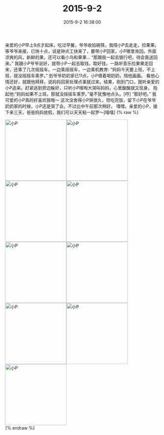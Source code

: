 ﻿---
title: "2015-9-2"
date: 2015-9-2 16:38:00
tags:
categories: 妈妈
---
亲爱的小P早上9点才起床，吃过早餐，爷爷收拾碗筷，我陪小P去走走，捡果果。等爷爷来接，已快十点，说是钟点工快来了，要带小P回家，小P哪里肯回。外面凉爽的风，新鲜的果，还可以看小鸟和果果…
“那跟我一起去银行吧，待会我送回来。”
我跟小P爷爷说好，就带小P一起去取钱。取好钱，一路听音乐捡果果走回来，还乘了几次摇摇车。一边乘摇摇车，一边乘机教育:
“妈妈今天要上班，不上班，就没摇摇车乘罗。”
到爷爷奶奶家已11点，小P缠着喝奶奶，陪他画画。
看他心情还好，就跟他拜拜，说妈妈回家处理点事就过来。结果，刚到门口，就听亲爱的小P追来。赶紧逃到旁边躲好，只听小P嚎啕大哭叫妈妈，心里酸酸就又现身。
抱起他:“妈妈如果不上班，那就没摇摇车乘罗。”毫不犹豫地点头。[哼]
“那好吧。”
我可爱的小P真的好喜欢我哦～
这次没舍得小P哭很久，但吃完饭，留下小P在爷爷奶奶家的时候，小P还是哭了会。不过比中午前那次稍好。
嘿嘿，亲爱的小P，接下来三天，爸爸妈妈放假，我们可以天天粘一起罗～[嘻嘻]
{% raw %}
<div style="width:500 px">
<div style="float:left; width:100 px"><img src="/images/微信图片_20171011153926.jpg" width="200" alt="小P"></div>
<div style="float:left; width:100 px"><img src="/images/微信图片_20171011153938.jpg" width="200" alt="小P"></div>
<div style="float:left; width:100 px"><img src="/images/微信图片_20171011153948.jpg" width="200" alt="小P"></div>
<div style="float:left; width:100 px"><img src="/images/微信图片_20171011153958.jpg" width="200" alt="小P"></div>
<div style="float:left; width:100 px"><img src="/images/微信图片_20171011154007.jpg" width="200" alt="小P"></div>
<div style="float:left; width:100 px"><img src="/images/微信图片_20171011154015.jpg" width="200" alt="小P"></div>
<div style="float:left; width:100 px"><img src="/images/微信图片_20171011154024.jpg" width="200" alt="小P"></div>
<div style="float:left; width:100 px"><img src="/images/微信图片_20171011154033.jpg" width="200" alt="小P"></div>
<div style="float:left; width:100 px"><img src="/images/微信图片_20171011154043.jpg" width="200" alt="小P"></div>
<div style="clear:both"></div>
</div>
{% endraw %}